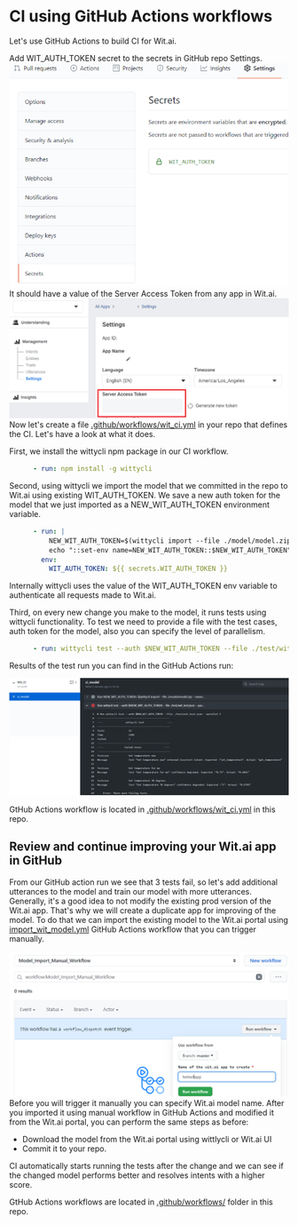 # CI using GitHub Actions workflows

Let's use GitHub Actions to build CI for Wit.ai.

Add WIT_AUTH_TOKEN secret to the secrets in GitHub repo Settings.
![github_secret](../images/github_secret.png)
 It should have a value of the Server Access Token from any app in Wit.ai. ![server_access_token](../images/server_access_token.png)
 Now let's create a file [.github/workflows/wit_ci.yml](../.github/workflows/wit_ci.yml) in your repo that defines the CI. Let's have a look at what it does.

First, we install the wittycli npm package in our CI workflow.

```yaml
      - run: npm install -g wittycli
```

Second, using wittycli we import the model that we committed in the repo to Wit.ai using existing WIT_AUTH_TOKEN.
We save a new auth token for the model that we just imported as a NEW_WIT_AUTH_TOKEN environment variable.

```yaml
      - run: |
          NEW_WIT_AUTH_TOKEN=$(wittycli import --file ./model/model.zip --name "witcli${{ github.run_id }}" --private --dot access_token --wait)
          echo "::set-env name=NEW_WIT_AUTH_TOKEN::$NEW_WIT_AUTH_TOKEN"
        env:
          WIT_AUTH_TOKEN: ${{ secrets.WIT_AUTH_TOKEN }}
```

Internally wittycli uses the value of the WIT_AUTH_TOKEN env variable to authenticate all requests made to Wit.ai.

Third, on every new change you make to the model, it runs tests using wittycli functionality. To test we need to provide a file with the test cases, auth token for the model, also you can specify the level of parallelism.

```yaml
      - run: wittycli test --auth $NEW_WIT_AUTH_TOKEN --file ./test/wit_test.json --parallel 5
```

Results of the test run you can find in the GitHub Actions run:

![tests results](../images/github_test_result.png)

GtHub Actions workflow is located in [.github/workflows/wit_ci.yml](../.github/workflows/wit_ci.yml) in this repo.

## Review and continue improving your Wit.ai app in GitHub

From our GitHub action run we see that 3 tests fail, so let's add additional utterances to the model and train our model with more utterances. Generally, it's a good idea to not modify the existing prod version of the Wit.ai app. That's why we will create a duplicate app for improving of the model.
To do that we can import the existing model to the Wit.ai portal using [import_wit_model.yml](../.github/workflows/import_wit_model.yml) GitHub Actions workflow that you can trigger manually.

![import model](../images/github_model_import.png)
Before you will trigger it manually you can specify Wit.ai model name.
After you imported it using manual workflow in GitHub Actions and modified it from the Wit.ai portal, you can perform the same steps as before:

- Download the model from the Wit.ai portal using wittlycli or Wit.ai UI
- Commit it to your repo.

CI automatically starts running the tests after the change and we can see if the changed model performs better and resolves intents with a higher score.

GtHub Actions workflows are located in [.github/workflows/](../.github/workflows/) folder in this repo.
